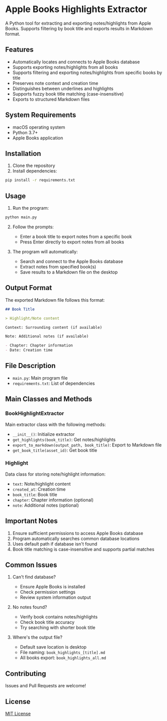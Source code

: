 # Apple Books Highlights Extractor

A Python tool for extracting and exporting notes/highlights from Apple Books. Supports filtering by book title and exports results in Markdown format.

## Features

- Automatically locates and connects to Apple Books database
- Supports exporting notes/highlights from all books
- Supports filtering and exporting notes/highlights from specific books by title
- Preserves note context and creation time
- Distinguishes between underlines and highlights
- Supports fuzzy book title matching (case-insensitive)
- Exports to structured Markdown files

## System Requirements

- macOS operating system
- Python 3.7+
- Apple Books application

## Installation

1. Clone the repository
2. Install dependencies:
```bash
pip install -r requirements.txt
```

## Usage

1. Run the program:
```bash
python main.py
```

2. Follow the prompts:
   - Enter a book title to export notes from a specific book
   - Press Enter directly to export notes from all books

3. The program will automatically:
   - Search and connect to the Apple Books database
   - Extract notes from specified book(s)
   - Save results to a Markdown file on the desktop

## Output Format

The exported Markdown file follows this format:

```markdown
## Book Title

> Highlight/Note content

Context: Surrounding content (if available)

Note: Additional notes (if available)

- Chapter: Chapter information
- Date: Creation time
```

## File Description

- `main.py`: Main program file
- `requirements.txt`: List of dependencies

## Main Classes and Methods

### BookHighlightExtractor

Main extractor class with the following methods:

- `__init__()`: Initialize extractor
- `get_highlights(book_title)`: Get notes/highlights
- `export_to_markdown(output_path, book_title)`: Export to Markdown file
- `get_book_title(asset_id)`: Get book title

### Highlight

Data class for storing note/highlight information:

- `text`: Note/highlight content
- `created_at`: Creation time
- `book_title`: Book title
- `chapter`: Chapter information (optional)
- `note`: Additional notes (optional)

## Important Notes

1. Ensure sufficient permissions to access Apple Books database
2. Program automatically searches common database locations
3. Uses default path if database isn't found
4. Book title matching is case-insensitive and supports partial matches

## Common Issues

1. Can't find database?
   - Ensure Apple Books is installed
   - Check permission settings
   - Review system information output

2. No notes found?
   - Verify book contains notes/highlights
   - Check book title accuracy
   - Try searching with shorter book title

3. Where's the output file?
   - Default save location is desktop
   - File naming: `book_highlights_[title].md`
   - All books export: `book_highlights_all.md`

## Contributing

Issues and Pull Requests are welcome!

## License

[MIT License](LICENSE)

